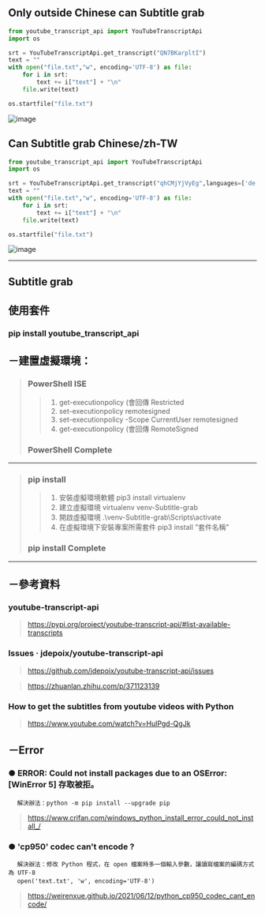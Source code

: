 ## Only outside Chinese can Subtitle grab
```py
from youtube_transcript_api import YouTubeTranscriptApi
import os

srt = YouTubeTranscriptApi.get_transcript("QN7BKarpltI")
text = ""
with open("file.txt","w", encoding='UTF-8') as file:
    for i in srt:
        text += i["text"] + "\n"
    file.write(text)

os.startfile("file.txt")
```
![image](https://user-images.githubusercontent.com/55220866/153379284-05b3869a-d192-466c-9cfa-0bf92d0d18a6.png)
## Can Subtitle grab Chinese/zh-TW
```py
from youtube_transcript_api import YouTubeTranscriptApi
import os

srt = YouTubeTranscriptApi.get_transcript("qhCMjYjVyEg",languages=['de', 'zh-TW'])
text = ""
with open("file.txt","w", encoding='UTF-8') as file:
    for i in srt:
        text += i["text"] + "\n"
    file.write(text)

os.startfile("file.txt")
```
![image](https://user-images.githubusercontent.com/55220866/153382066-f611ef7e-17d2-4989-8a91-34042568aca4.png)

---

## Subtitle grab
## 使用套件
### pip install youtube_transcript_api

## －建置虛擬環境：
> ###  PowerShell ISE
>> 1. get-executionpolicy (會回傳 Restricted
>> 2. set-executionpolicy remotesigned
>> 3. set-executionpolicy -Scope CurrentUser remotesigned
>> 4. get-executionpolicy (會回傳 RemoteSigned
> ### PowerShell Complete 
---
> ### pip install
>> 1. 安裝虛擬環境軟體 pip3 install virtualenv  
>> 2. 建立虛擬環境 virtualenv venv-Subtitle-grab
>> 3. 開啟虛擬環境 .\venv-Subtitle-grab\Scripts\activate
>> 4. 在虛擬環境下安裝專案所需套件 pip3 install "套件名稱"
> ### pip install Complete
---
## －參考資料
### youtube-transcript-api
> https://pypi.org/project/youtube-transcript-api/#list-available-transcripts
### Issues · jdepoix/youtube-transcript-api
> https://github.com/jdepoix/youtube-transcript-api/issues

> https://zhuanlan.zhihu.com/p/371123139
### How to get the subtitles from youtube videos with Python
> https://www.youtube.com/watch?v=HulPgd-QgJk
## －Error 
### ● ERROR: Could not install packages due to an OSError: [WinError 5] 存取被拒。
&emsp;
`解決辦法：python -m pip install --upgrade pip`
&emsp;
> https://www.crifan.com/windows_python_install_error_could_not_install_/
### ● 'cp950' codec can't encode ?
&emsp;
`解決辦法：修改 Python 程式，在 open 檔案時多一個輸入參數，讓讀寫檔案的編碼方式為 UTF-8` <br> &emsp; `open('text.txt', 'w', encoding='UTF-8')`
&emsp;
> https://weirenxue.github.io/2021/06/12/python_cp950_codec_cant_encode/
